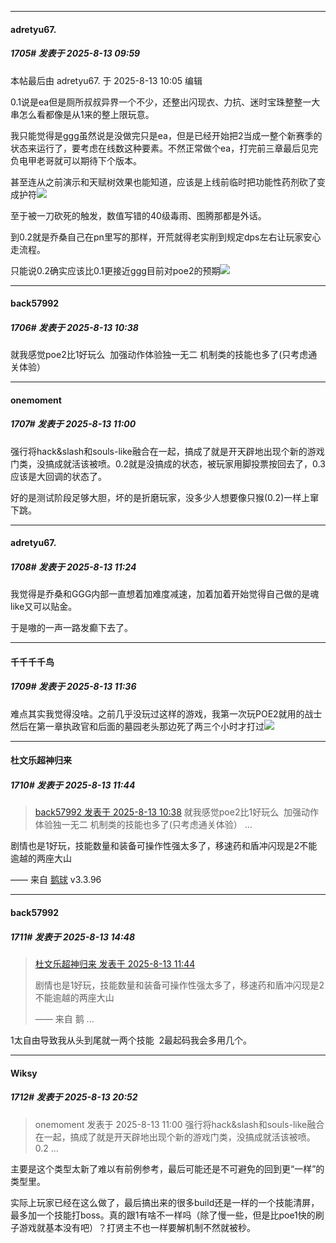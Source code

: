 ﻿
*****

####  adretyu67.  
##### 1705#       发表于 2025-8-13 09:59

 本帖最后由 adretyu67. 于 2025-8-13 10:05 编辑 

0.1说是ea但是厕所叔叔异界一个不少，还整出闪现衣、力抗、迷时宝珠整整一大串怎么看都像是从1来的整上限玩意。

我只能觉得是ggg虽然说是没做完只是ea，但是已经开始把2当成一整个新赛季的状态来运行了，要考虑在线数这种要素。不然正常做个ea，打完前三章最后见完负电甲老哥就可以期待下个版本。

甚至连从之前演示和天赋树效果也能知道，应该是上线前临时把功能性药剂砍了变成护符<img src="https://static.stage1st.com/image/smiley/face2017/226.png" referrerpolicy="no-referrer">

至于被一刀砍死的触发，数值写错的40级毒雨、图腾那都是外话。

到0.2就是乔桑自己在pn里写的那样，开荒就得老实削到规定dps左右让玩家安心走流程。

只能说0.2确实应该比0.1更接近ggg目前对poe2的预期<img src="https://static.stage1st.com/image/smiley/face2017/002.png" referrerpolicy="no-referrer">


*****

####  back57992  
##### 1706#       发表于 2025-8-13 10:38

就我感觉poe2比1好玩么  加强动作体验独一无二 机制类的技能也多了(只考虑通关体验）


*****

####  onemoment  
##### 1707#       发表于 2025-8-13 11:00

强行将hack&amp;slash和souls-like融合在一起，搞成了就是开天辟地出现个新的游戏门类，没搞成就活该被喷。0.2就是没搞成的状态，被玩家用脚投票按回去了，0.3应该是大回调的状态了。

好的是测试阶段足够大胆，坏的是折磨玩家，没多少人想要像只猴(0.2)一样上窜下跳。


*****

####  adretyu67.  
##### 1708#       发表于 2025-8-13 11:24

我觉得是乔桑和GGG内部一直想着加难度减速，加着加着开始觉得自己做的是魂like又可以贴金。

于是嗷的一声一路发癫下去了。


*****

####  千千千千鸟  
##### 1709#       发表于 2025-8-13 11:36

难点其实我觉得没啥。之前几乎没玩过这样的游戏，我第一次玩POE2就用的战士然后在第一章执政官和后面的墓园老头那边死了两三个小时才打过<img src="https://static.stage1st.com/image/smiley/face2017/013.png" referrerpolicy="no-referrer">


*****

####  杜文乐超神归来  
##### 1710#       发表于 2025-8-13 11:44

<blockquote><a href="httphttps://stage1st.com/2b/forum.php?mod=redirect&amp;goto=findpost&amp;pid=68258133&amp;ptid=2207788" target="_blank">back57992 发表于 2025-8-13 10:38</a>
就我感觉poe2比1好玩么  加强动作体验独一无二 机制类的技能也多了(只考虑通关体验） ...</blockquote>
剧情也是1好玩，技能数量和装备可操作性强太多了，移速药和盾冲闪现是2不能逾越的两座大山

—— 来自 [鹅球](https://www.pgyer.com/GcUxKd4w) v3.3.96


*****

####  back57992  
##### 1711#       发表于 2025-8-13 14:48

<blockquote><a href="httphttps://stage1st.com/2b/forum.php?mod=redirect&amp;goto=findpost&amp;pid=68258567&amp;ptid=2207788" target="_blank">杜文乐超神归来 发表于 2025-8-13 11:44</a>

剧情也是1好玩，技能数量和装备可操作性强太多了，移速药和盾冲闪现是2不能逾越的两座大山

—— 来自 鹅 ...</blockquote>
1太自由导致我从头到尾就一两个技能  2最起码我会多用几个。


*****

####  Wiksy  
##### 1712#       发表于 2025-8-13 20:52

<blockquote>onemoment 发表于 2025-8-13 11:00
强行将hack&amp;slash和souls-like融合在一起，搞成了就是开天辟地出现个新的游戏门类，没搞成就活该被喷。0.2 ...</blockquote>
主要是这个类型太新了难以有前例参考，最后可能还是不可避免的回到更“一样”的类型里。

实际上玩家已经在这么做了，最后搞出来的很多build还是一样的一个技能清屏，最多加一个技能打boss。真的跟1有啥不一样吗（除了慢一些，但是比poe1快的刷子游戏就基本没有吧）？打贤主不也一样要解机制不然就被秒。

